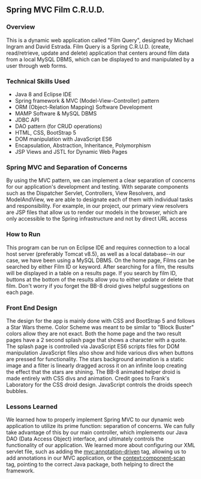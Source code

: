 ## Spring MVC Film C.R.U.D.

### Overview
This is a dynamic web application called "Film Query", designed by Michael Ingram and David Estrada. Film Query is a Spring C.R.U.D. (create, read/retrieve, update and delete) application that centers around film data from a local MySQL DBMS, which can be displayed to and manipulated by a user through web forms.

### Technical Skills Used
* Java 8 and Eclipse IDE
* Spring framework & MVC (Model-View-Controller) pattern
* ORM (Object-Relation Mapping) Software Development
* MAMP Software & MySQL DBMS
* JDBC API
* DAO pattern (for CRUD operations)
* HTML, CSS, BootStrap 5
* DOM manipulation with JavaScript ES6
* Encapsulation, Abstraction, Inheritance, Polymorphism
* JSP Views and JSTL for Dynamic Web Pages

### Spring MVC and Separation of Concerns
By using the MVC pattern, we can implement a clear separation of concerns for our application's development and testing. With separate components such as the Dispatcher Servlet, Controllers, View Resolvers, and ModelAndView, we are able to designate each of them with individual tasks and responsibility. For example, in our project, our primary view resolvers are JSP files that allow us to render our models in the browser, which are only accessible to the Spring infrastructure and not by direct URL access

### How to Run
This program can be run on Eclipse IDE and requires connection to a local host server (preferably Tomcat v8.5), as well as a local database--in our case, we have been using a MySQL DBMS.
On the home page, Films can be searched by either Film ID or keyword. After searching for a film, the results will be displayed in a table on a results page. If you search by film ID, buttons at the bottom of the results allow you to either update or delete that film.
Don't worry if you forget the BB-8 droid gives helpful suggestions on each page.

### Front End Design
The design for the app is mainly done with CSS and BootStrap 5 and follows a Star Wars theme. Color Scheme was meant to be similar to "Block Buster" colors allow they are not exact. Both the home page and the two result pages have a 2 second splash page that shows a character with a quote. The splash page is controlled via JavaScript ES6 scripts files for DOM manipulation  JavaScript files also show and hide various divs when buttons are pressed for functionality. The stars background animation is a static image and a filter is linearly dragged across it on an infinite loop creating the effect that the stars are shining. The BB-8 animated helper droid is made entirely with CSS divs and animation. Credit goes to Frank's Laboratory for the CSS droid design. JavaScript controls the droids speech bubbles. 

### Lessons Learned
We learned how to properly implement Spring MVC to our dynamic web application to utilize its prime function: separation of concerns. We can fully take advantage of this by our main controller, which implements our Java DAO (Data Access Object) interface, and ultimately controls the functionality of our application. We learned more about configuring our XML servlet file, such as adding the <mvc:annotation-driven> tag, allowing us to add annotations in our MVC application, or the <context:component-scan> tag, pointing to the correct Java package, both helping to direct the framework.
